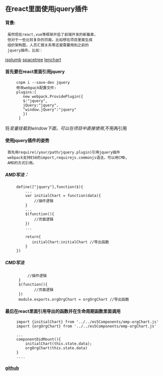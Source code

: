 ## 在react里面使用jquery插件

#### 背景:
     虽然现在react,vue等框架开启了前端开发的新篇章，
     但对于一些比较复杂的页面，比如想在项目里面生成
     组织架构图，人员汇报关系等还是需要用到之前的
     jquery插件。比如：
[jsplumb](https://segmentfault.com/a/1190000011099455)
[spacetree](https://segmentfault.com/a/1190000011132218)
[lenchart](https://segmentfault.com/a/1190000010978444)  

#### 首先要在react里面引用jquery
```
     cnpm i --save-dev jquery
     修改webpack配置文件:
     plugins:[
        new webpack.ProvidePlugin({
        $:"jquery",
        jQuery:"jquery",
        "window.jQuery":"jquery"
        })
      ]
``` 
将$变量挂载到window下面，可以在项目中直接使用$,不用再引用

#### 使用jquery插件的姿势
     首先用require(/your/path/jquery.plugin)引用jquery插件
     webpack支持ES6的import,requirejs.commonjs语法，可以用CMD,
     AMD的方式引用。

##### AMD写法：
```
     define(["jquery"],function($){
         ...
         var initialChart = function(data){
             //插件逻辑
         }
         ...
         $(function(){
             //页面逻辑
         })
         ...
         
         return{
            initialChart:initialChart //导出函数
         } 
     })
```     
##### CMD写法
```   function orgOrgChart(data){
          //插件逻辑
      }
      $(function(){
             //页面逻辑
      })
      module.exports.orgOrgChart = orgOrgChart //导出函数
```
#### 最后在react里面引用导出的函数并在生命周期函数里面调用
```
     import {initialChart} from '../../es5Components/emp-orgChart.js' 
     import {orgOrgChart} from '../../es5Components/emp-orgChart.js' 
     
     ...
     componentDidMount(){
         initialChart(this.state.data);
         orgOrgChart(this.state.data)
     }
     ....
```
#### [github](https://github.com/liubin915249126/react-study/tree/master/jquery%20in%20react)
